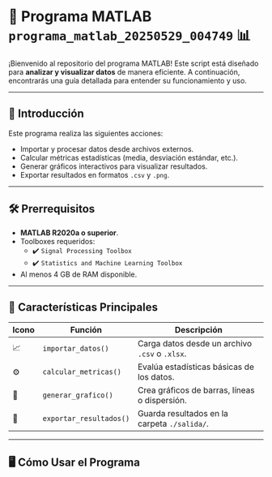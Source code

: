 # 📁 Programa MATLAB `programa_matlab_20250529_004749` 📊

¡Bienvenido al repositorio del programa MATLAB! Este script está diseñado para **analizar y visualizar datos** de manera eficiente. A continuación, encontrarás una guía detallada para entender su funcionamiento y uso.

---

## 📖 Introducción
Este programa realiza las siguientes acciones:
- Importar y procesar datos desde archivos externos.
- Calcular métricas estadísticas (media, desviación estándar, etc.).
- Generar gráficos interactivos para visualizar resultados.
- Exportar resultados en formatos `.csv` y `.png`.

---

## 🛠 Prerrequisitos
- **MATLAB R2020a o superior**.
- Toolboxes requeridos:
  - ✔️ `Signal Processing Toolbox`
  - ✔️ `Statistics and Machine Learning Toolbox`
- Al menos 4 GB de RAM disponible.

---

## 🚀 Características Principales
| Icono | Función | Descripción |
|-------|---------|-------------|
| 📈 | `importar_datos()` | Carga datos desde un archivo `.csv` o `.xlsx`. |
| ⚙️ | `calcular_metricas()` | Evalúa estadísticas básicas de los datos. |
| 🎨 | `generar_grafico()` | Crea gráficos de barras, líneas o dispersión. |
| 💾 | `exportar_resultados()` | Guarda resultados en la carpeta `./salida/`. |

---

## 🖥 Cómo Usar el Programa